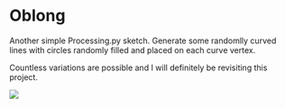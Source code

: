 # Oblong

Another simple Processing.py sketch. Generate some randomlly curved lines with circles randomly filled and placed on each curve vertex.

Countless variations are possible and I will definitely be revisiting this project.

![](https://github.com/erdavids/Oblong/blob/master/Examples/Oblong-25-520.png)
